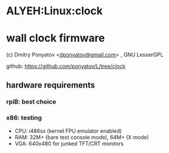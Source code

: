 ALYEH:Linux:clock
=======================
# wall clock firmware

(c) Dmitry Ponyatov <<dponyatov@gmail.com>> , GNU LesserGPL

github: https://github.com/ponyatov/L/tree/clock

## hardware requirements

### rpiB: best choice

### x86: testing

* CPU: i486sx (kernel FPU emulator enabled)
* RAM: 32M+ (bare text console mode), 64M+ (X mode)
* VGA: 640x480 for junked TFT/CRT monitors
